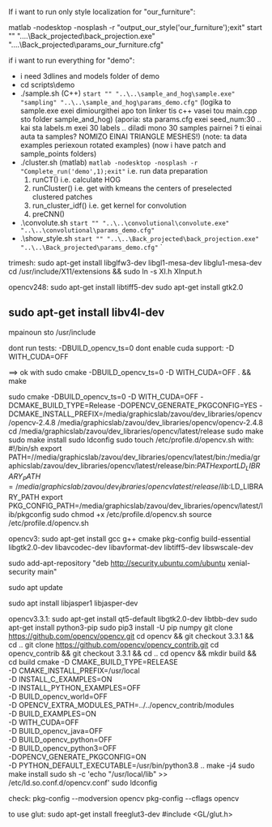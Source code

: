 
If i want to run only style localization for "our_furniture":

matlab -nodesktop -nosplash -r "output_our_style('our_furniture');exit"
start "" "..\..\Back_projected\back_projection.exe" "..\..\Back_projected\params_our_furniture.cfg"

if i want to run everything for "demo":
- i need 3dlines and models folder of demo
- cd scripts\demo
- ./sample.sh (C++)
  ```start "" "..\..\sample_and_hog\sample.exe" "sampling" "..\..\sample_and_hog\params_demo.cfg"```
  (logika to sample.exe exei dimiourgithei apo ton linker tis c++ vasei tou main.cpp sto folder sample_and_hog)
  (aporia: sta params.cfg exei seed_num:30 .. kai sta labels.m exei 30 labels .. diladi mono 30 samples pairnei ? ti einai auta ta samples? NOMIZO EINAI TRIANGLE MESHES!)
(note: ta data examples periexoun rotated examples)
(now i have patch and sample_points folders)
- ./cluster.sh (matlab)
  ```matlab -nodesktop -nosplash -r "Complete_run('demo',1);exit"```
  i.e. run data preparation
  1. runCT() i.e. calculate HOG
  2. runCluster() i.e. get with kmeans the centers of preselected clustered patches
  3. run_cluster_idf() i.e. get kernel for convolution
  4. preCNN()
- .\convolute.sh
  ```start "" "..\..\convolutional\convolute.exe" "..\..\convolutional\params_demo.cfg"```
- .\show_style.sh
  ```start "" "..\..\Back_projected\back_projection.exe" "..\..\Back_projected\params_demo.cfg"```
  `


trimesh:
sudo apt-get install libglfw3-dev libgl1-mesa-dev libglu1-mesa-dev
cd /usr/include/X11/extensions && sudo ln -s XI.h XInput.h


opencv248:
sudo apt-get install libtiff5-dev
sudo apt-get install gtk2.0
## sudo apt-get install libv4l-dev


mpainoun sto /usr/include


dont run tests: -DBUILD_opencv_ts=0
dont enable cuda support: -D WITH_CUDA=OFF

==> ok with sudo cmake -DBUILD_opencv_ts=0 -D WITH_CUDA=OFF . && make


sudo cmake -DBUILD_opencv_ts=0 -D WITH_CUDA=OFF -DCMAKE_BUILD_TYPE=Release -DOPENCV_GENERATE_PKGCONFIG=YES -DCMAKE_INSTALL_PREFIX=/media/graphicslab/zavou/dev_libraries/opencv/opencv-2.4.8  /media/graphicslab/zavou/dev_libraries/opencv/opencv-2.4.8
cd /media/graphicslab/zavou/dev_libraries/opencv/latest/release
sudo make
sudo make install
sudo ldconfig
sudo touch /etc/profile.d/opencv.sh
with:
	#!/bin/sh
	export PATH=//media/graphicslab/zavou/dev_libraries/opencv/latest/bin:/media/graphicslab/zavou/dev_libraries/opencv/latest/release/bin:${PATH}
	export LD_LIBRARY_PATH=/media/graphicslab/zavou/dev_libraries/opencvlatest/release/lib:$LD_LIBRARY_PATH
	export PKG_CONFIG_PATH=/media/graphicslab/zavou/dev_libraries/opencv/latest/lib/pkgconfig
sudo chmod +x /etc/profile.d/opencv.sh
source /etc/profile.d/opencv.sh


opencv3:
sudo apt-get install gcc g++ cmake pkg-config build-essential libgtk2.0-dev libavcodec-dev libavformat-dev  libtiff5-dev  libswscale-dev 

sudo add-apt-repository "deb http://security.ubuntu.com/ubuntu xenial-security main"

sudo apt update

sudo apt install libjasper1 libjasper-dev


opencv3.3.1:
sudo apt-get install qt5-default libgtk2.0-dev libtbb-dev
sudo apt-get install python3-pip
sudo pip3 install -U pip numpy
git clone https://github.com/opencv/opencv.git
cd opencv && git checkout 3.3.1 && cd ..
git clone https://github.com/opencv/opencv_contrib.git
cd opencv_contrib && git checkout 3.3.1 && cd ..
cd opencv && mkdir build && cd build
cmake -D CMAKE_BUILD_TYPE=RELEASE \
      -D CMAKE_INSTALL_PREFIX=/usr/local \
      -D INSTALL_C_EXAMPLES=ON \
      -D INSTALL_PYTHON_EXAMPLES=OFF \
      -D BUILD_opencv_world=OFF \
      -D OPENCV_EXTRA_MODULES_PATH=../../opencv_contrib/modules \
      -D BUILD_EXAMPLES=ON \
      -D WITH_CUDA=OFF \
      -D BUILD_opencv_java=OFF \
      -D BUILD_opencv_python=OFF \
      -D BUILD_opencv_python3=OFF \
      -DOPENCV_GENERATE_PKGCONFIG=ON \
      -D PYTHON_DEFAULT_EXECUTABLE=/usr/bin/python3.8 ..
make -j4
sudo make install
sudo sh -c 'echo "/usr/local/lib" >> /etc/ld.so.conf.d/opencv.conf'
sudo ldconfig

check:
pkg-config --modversion opencv
pkg-config --cflags opencv


to use glut:
sudo apt-get install freeglut3-dev
#include <GL/glut.h>

